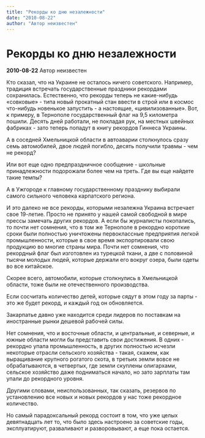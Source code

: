 ```yaml
---
title: "Рекорды ко дню незалежности"
date: "2010-08-22"
author: "Автор неизвестен"
---
```


# Рекорды ко дню незалежности

**2010-08-22** Автор неизвестен

Кто сказал, что на Украине не осталось ничего советского. Например, традиция встречать государственные праздники рекордами сохранилась. Естественно, что рекорды теперь не какие-нибудь «совковые» - типа новый прокатный стан ввести в строй или в космос что-нибудь новенькое запустить - а настоящие, «цивилизованные». Вот, к примеру, в Тернополе государственный флаг на 9,5 километра пошили. Десять дней работали, не покладая рук, на местных швейных фабриках - зато теперь попадут в книгу рекордов Гиннеса Украины.

А в соседней Хмельницкой области в автоаварии столкнулось сразу семь автомобилей, двое людей погибло, десять получили травмы - чем не рекорд?

Или вот еще одно предпраздничное сообщение - школьные принадлежности подорожали более чем на треть. Где вы еще найдете такие темпы?

А в Ужгороде к главному государственному празднику выбирали самого сильного человека карпатского региона.

И это далеко не все рекорды, которыми незалежна Украина встречает свое 19-летие. Просто не принято у нашей самой свободной в мире прессы замечать других рекордов. А если бы журналисты покопались, то почти нет сомнения, что в том же Тернополе в рекордно короткие сроки были полностью уничтожены первоклассные предприятия легкой промышленности, которые в свое время экспортировали свою продукцию во многие страны мира. Почти нет сомнения, что рекордный флаг был изготовлен из турецкой ткани, а две с половиной тысячи молодых людей, которые держали его вокруг озера, были одеты во все китайское.

Скорее всего, автомобили, которые столкнулись в Хмельницкой области, тоже были не отечественного производства.

Если сосчитать количество детей, которые сядут в этом году за парты - это же будет рекорд, и каждый год он обновляется.

Закарпатье давно уже находится среди лидеров по поставкам на иностранные рынки дешевой рабочей силы.

Нет сомнения, что и восточные области, и центральные, и северные, и южные области могли бы представить свои достижения. В одних - рекордно упала промышленность, в других полностью исчезли некоторые отрасли сельского хозяйства - такая, скажем, как выращивание крупного рогатого скота, в третьих земли вовсе не обрабатываются, в четвертых, где земли скуплены олигархами, сельское хозяйство даже подниматься начало, но зато зарплаты там упали до рекордного уровня.

Другими словами, неиспользованных, так сказать, резервов по установлению все новых и новых рекордов у нас тоже рекордное количество.

Но самый парадоксальный рекорд состоит в том, что уже целых девятнадцать лет то, что было здесь настроено за советские годы, эксплуатируют, разваливают и разворовывают, а еще пока остается.